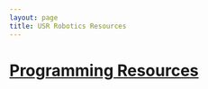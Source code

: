 ```yaml
---
layout: page
title: USR Robotics Resources
---
```


# [Programming Resources](../programming/resources)
